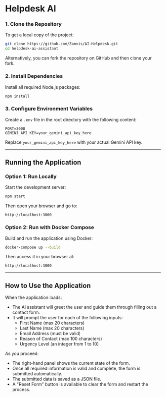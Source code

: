 # Helpdesk AI

### 1. Clone the Repository
To get a local copy of the project:
```bash
git clone https://github.com/Zanvis/AI-Helpdesk.git
cd helpdesk-ai-assistant
```

Alternatively, you can fork the repository on GitHub and then clone your fork.

### 2. Install Dependencies
Install all required Node.js packages:
```bash
npm install
```

### 3. Configure Environment Variables
Create a `.env` file in the root directory with the following content:
```
PORT=3000
GEMINI_API_KEY=your_gemini_api_key_here
```

Replace `your_gemini_api_key_here` with your actual Gemini API key.

---

## Running the Application

### Option 1: Run Locally
Start the development server:
```bash
npm start
```
Then open your browser and go to:
```
http://localhost:3000
```

### Option 2: Run with Docker Compose
Build and run the application using Docker:
```bash
docker-compose up --build
```
Then access it in your browser at:
```
http://localhost:3000
```

---

## How to Use the Application

When the application loads:
- The AI assistant will greet the user and guide them through filling out a contact form.
- It will prompt the user for each of the following inputs:
  - First Name (max 20 characters)
  - Last Name (max 20 characters)
  - Email Address (must be valid)
  - Reason of Contact (max 100 characters)
  - Urgency Level (an integer from 1 to 10)

As you proceed:
- The right-hand panel shows the current state of the form.
- Once all required information is valid and complete, the form is submitted automatically.
- The submitted data is saved as a JSON file.
- A "Reset Form" button is available to clear the form and restart the process.